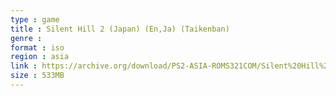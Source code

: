 ```yaml
---
type : game
title : Silent Hill 2 (Japan) (En,Ja) (Taikenban)
genre : 
format : iso
region : asia
link : https://archive.org/download/PS2-ASIA-ROMS321COM/Silent%20Hill%202%20%28Japan%29%20%28En%2CJa%29%20%28Taikenban%29.7z
size : 533MB
---
```

